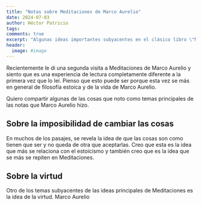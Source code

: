 ```yaml
---
title: "Notas sobre Meditaciones de Marco Aurelio"
date: 2024-07-03
author: Héctor Patricio
tags:
comments: true
excerpt: "Algunas ideas importantes subyacentes en el clásico libro \"Meditacones\" de Marco Aurelio."
header:
  image: #image
---
```


Recientemente le di una segunda visita a Meditaciones de Marco Aurelio y
siento que es una experiencia de lectura completamente diferente a la primera vez
que lo leí. Pienso que esto puede ser porque esta vez se más en general de
filosofía estoica y de la vida de Marco Aurelio.

Quiero compartir algunas de las cosas que noto como temas principales de
las notas que Marco Aurelio hizo.

## Sobre la imposibilidad de cambiar las cosas

En muchos de los pasajes, se revela la idea de que las cosas son como tienen
que ser y no queda de otra que aceptarlas. Creo que esta es la idea que más
se relaciona con el estoicismo y también creo que es la idea que se más
se repiten en Meditaciones.

## Sobre la virtud

Otro de los temas subyacentes de las ideas principales de Meditaciones es la idea de la virtud. Marco
Aurelio
